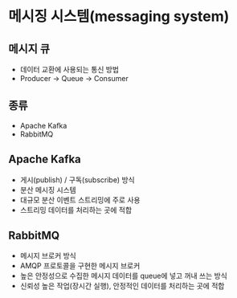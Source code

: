 # 메시징 시스템(messaging system)

## 메시지 큐
- 데이터 교환에 사용되는 통신 방법
- Producer -> Queue -> Consumer 

## 종류
- Apache Kafka
- RabbitMQ

## Apache Kafka
- 게시(publish) / 구독(subscribe) 방식
- 분산 메시징 시스템
- 대규모 분산 이벤트 스트리밍에 주로 사용
- 스트리밍 데이터를 처리하는 곳에 적합

## RabbitMQ
- 메시지 브로커 방식
- AMQP 프로토콜을 구현한 메시지 브로커
- 높은 안정성으로 수집한 메시지 데이터를 queue에 넣고 꺼내 쓰는 방식
- 신뢰성 높은 작업(장시간 실행), 안정적인 데이터를 처리하는 곳에 적합
